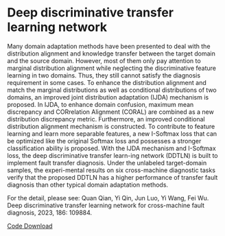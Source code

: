 # Deep discriminative transfer learning network

Many domain adaptation methods have been presented to deal with the distribution alignment and knowledge transfer between the target domain and the source domain. However, most of them only pay attention to marginal distribution alignment while neglecting the discriminative feature learning in two domains. Thus, they still cannot satisfy the diagnosis requirement in some cases. To enhance the distribution alignment and match the marginal distributions as well as conditional distributions of two domains, an improved joint distribution adaptation (IJDA) mechanism is proposed. In IJDA, to enhance domain confusion, maximum mean discrepancy and CORrelation Alignment (CORAL) are combined as a new distribution discrepancy metric. Furthermore, an improved conditional distribution alignment mechanism is constructed. To contribute to feature learning and learn more separable features, a new I-Softmax loss that can be optimized like the original Softmax loss and possesses a stronger classification ability is proposed. With the IJDA mechanism and I-Softmax loss, the deep discriminative transfer learn-ing network (DDTLN) is built to implement fault transfer diagnosis. Under the unlabeled target-domain samples, the experi-mental results on six cross-machine diagnostic tasks verify that the proposed DDTLN has a higher performance of transfer fault diagnosis than other typical domain adaptation methods. 

For the detail, please see:  Quan Qian, Yi Qin, Jun Luo, Yi Wang, Fei Wu.         Deep discriminative transfer learning network for cross-machine fault diagnosis, 2023, 186: 109884. 

[Code Download](https://github.com/QinYi-team/Code/tree/master/Deep%20discriminative%20transfer%20learning%20network%20(DDTLN)) 
